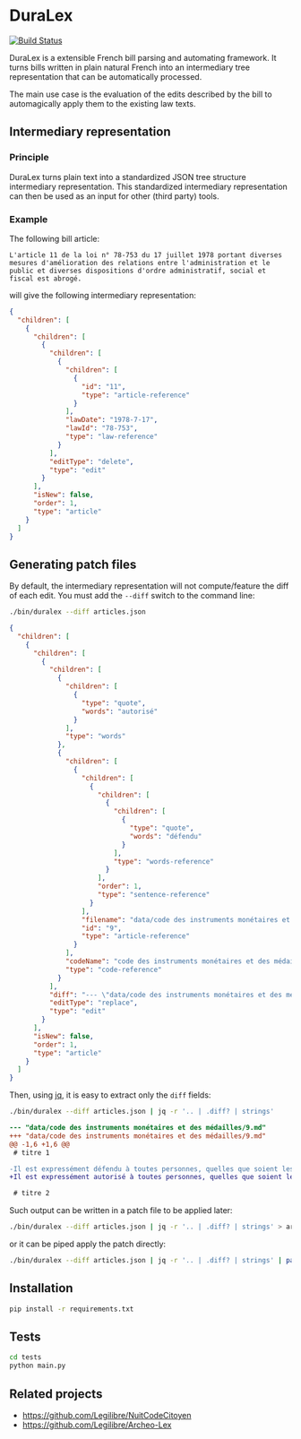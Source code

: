 # DuraLex

[![Build Status](http://img.shields.io/travis/promethe42/duralex.svg)](https://travis-ci.org/promethe42/duralex)

DuraLex is a extensible French bill parsing and automating framework.
It turns bills written in plain natural French into an intermediary tree representation that can be automatically processed.

The main use case is the evaluation of the edits described by the bill to automagically apply them to the existing law texts.

## Intermediary representation

### Principle

DuraLex turns plain text into a standardized JSON tree structure intermediary representation.
This standardized intermediary representation can then be used as an input for other (third party) tools.

### Example

The following bill article:

```
L'article 11 de la loi n° 78-753 du 17 juillet 1978 portant diverses mesures d'amélioration des relations entre l'administration et le public et diverses dispositions d'ordre administratif, social et fiscal est abrogé.
```

will give the following intermediary representation:

```json
{
  "children": [
    {
      "children": [
        {
          "children": [
            {
              "children": [
                {
                  "id": "11",
                  "type": "article-reference"
                }
              ],
              "lawDate": "1978-7-17",
              "lawId": "78-753",
              "type": "law-reference"
            }
          ],
          "editType": "delete",
          "type": "edit"
        }
      ],
      "isNew": false,
      "order": 1,
      "type": "article"
    }
  ]
}
```

## Generating patch files

By default, the intermediary representation will not compute/feature the diff of each edit.
You must add the `--diff` switch to the command line:

```bash
./bin/duralex --diff articles.json
```

```json
{
  "children": [
    {
      "children": [
        {
          "children": [
            {
              "children": [
                {
                  "type": "quote",
                  "words": "autorisé"
                }
              ],
              "type": "words"
            },
            {
              "children": [
                {
                  "children": [
                    {
                      "children": [
                        {
                          "children": [
                            {
                              "type": "quote",
                              "words": "défendu"
                            }
                          ],
                          "type": "words-reference"
                        }
                      ],
                      "order": 1,
                      "type": "sentence-reference"
                    }
                  ],
                  "filename": "data/code des instruments monétaires et des médailles/9.md",
                  "id": "9",
                  "type": "article-reference"
                }
              ],
              "codeName": "code des instruments monétaires et des médailles",
              "type": "code-reference"
            }
          ],
          "diff": "--- \"data/code des instruments monétaires et des médailles/9.md\"\n+++ \"data/code des instruments monétaires et des médailles/9.md\"\n@@ -1,6 +1,6 @@\n # titre 1\n \n-Il est expressément défendu à toutes personnes, quelles que soient les professions qu'elles exercent, de frapper ou de faire frapper des médailles, jetons ou pièces de plaisir, d'or, d'argent et autres métaux, ailleurs que dans les ateliers de la monnaie, à moins d'être munies d'une autorisation spéciale du ministre de l'économie et des finances.\n+Il est expressément autorisé à toutes personnes, quelles que soient les professions qu'elles exercent, de frapper ou de faire frapper des médailles, jetons ou pièces de plaisir, d'or, d'argent et autres métaux, ailleurs que dans les ateliers de la monnaie, à moins d'être munies d'une autorisation spéciale du ministre de l'économie et des finances.\n \n # titre 2\n ",
          "editType": "replace",
          "type": "edit"
        }
      ],
      "isNew": false,
      "order": 1,
      "type": "article"
    }
  ]
}
```

Then, using [jq](https://stedolan.github.io/jq/), it is easy to extract only the `diff` fields:

```bash
./bin/duralex --diff articles.json | jq -r '.. | .diff? | strings'
```

```patch
--- "data/code des instruments monétaires et des médailles/9.md"
+++ "data/code des instruments monétaires et des médailles/9.md"
@@ -1,6 +1,6 @@
 # titre 1

-Il est expressément défendu à toutes personnes, quelles que soient les professions qu'elles exercent, de frapper ou de faire frapper des médailles, jetons ou pièces de plaisir, d'or, d'argent et autres métaux, ailleurs que dans les ateliers de la monnaie, à moins d'être munies d'une autorisation spéciale du ministre de l'économie et des finances.
+Il est expressément autorisé à toutes personnes, quelles que soient les professions qu'elles exercent, de frapper ou de faire frapper des médailles, jetons ou pièces de plaisir, d'or, d'argent et autres métaux, ailleurs que dans les ateliers de la monnaie, à moins d'être munies d'une autorisation spéciale du ministre de l'économie et des finances.

 # titre 2
```

Such output can be written in a patch file to be applied later:

```bash
./bin/duralex --diff articles.json | jq -r '.. | .diff? | strings' > articles.patch
```

or it can be piped apply the patch directly:

```bash
./bin/duralex --diff articles.json | jq -r '.. | .diff? | strings' | patch -p0
```

## Installation

```bash
pip install -r requirements.txt
```

## Tests

```bash
cd tests
python main.py
```

## Related projects

* https://github.com/Legilibre/NuitCodeCitoyen
* https://github.com/Legilibre/Archeo-Lex
